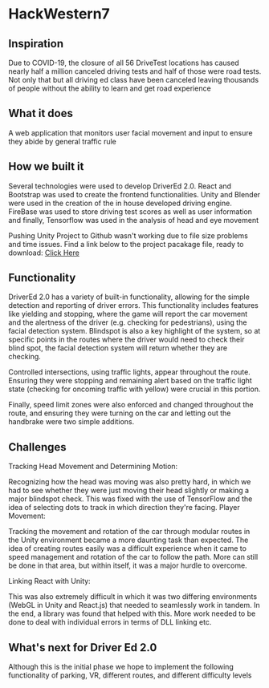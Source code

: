 # HackWestern7
## Inspiration
Due to COVID-19, the closure of all 56 DriveTest locations has caused nearly half a million canceled driving tests and half of those were road tests. Not only that but all driving ed class have been canceled leaving thousands of people without the ability to learn and get road experience 

## What it does
A web application that monitors user facial movement and input to ensure they abide by general traffic rule

## How we built it

Several technologies were used to develop DriverEd 2.0. React and Bootstrap was used to create the frontend functionalities. Unity and Blender were used in the creation of the in house developed driving engine. FireBase was used to store driving test scores as well as user information and finally, Tensorflow was used in the analysis of head and eye movement 

Pushing Unity Project to Github wasn't working due to file size problems and time issues. Find a link below to the project pacakage file, ready to download:
[Click Here](https://uwoca-my.sharepoint.com/:u:/g/personal/wsawan2_uwo_ca/EVgFXqgTQT1Gv4iU7E6o4jUBBWv0q3tByE-JigwLLi4sWA?e=19lQhe)

## Functionality 

DriverEd 2.0 has a variety of built-in functionality, allowing for the simple detection and reporting of driver errors. This functionality includes features like yielding and stopping, where the game will report the car movement and the alertness of the driver (e.g. checking for pedestrians), using the facial detection system. Blindspot is also a key highlight of the system, so at specific points in the routes where the driver would need to check their blind spot, the facial detection system will return whether they are checking.

Controlled intersections, using traffic lights, appear throughout the route. Ensuring they were stopping and remaining alert based on the traffic light state (checking for oncoming traffic with yellow) were crucial in this portion.

Finally, speed limit zones were also enforced and changed throughout the route, and ensuring they were turning on the car and letting out the handbrake were two simple additions.

## Challenges

Tracking Head Movement and Determining Motion:

Recognizing how the head was moving was also pretty hard, in which we had to see whether they were just moving their head slightly or making a major blindspot check. This was fixed with the use of TensorFlow and the idea of selecting dots to track in which direction they're facing.
Player Movement:

Tracking the movement and rotation of the car through modular routes in the Unity environment became a more daunting task than expected. The idea of creating routes easily was a difficult experience when it came to speed management and rotation of the car to follow the path. More can still be done in that area, but within itself, it was a major hurdle to overcome.

Linking React with Unity:

This was also extremely difficult in which it was two differing environments (WebGL in Unity and React.js) that needed to seamlessly work in tandem. In the end, a library was found that helped with this. More work needed to be done to deal with individual errors in terms of DLL linking etc.

## What's next for Driver Ed 2.0
Although this is the initial phase we hope to implement the following functionality of parking, VR, different routes, and different difficulty levels 
